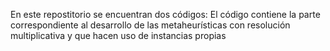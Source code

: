 En este repostitorio se encuentran dos códigos:
El código contiene la parte correspondiente al desarrollo de las metaheurísticas con resolución multiplicativa y que hacen uso de instancias propias
